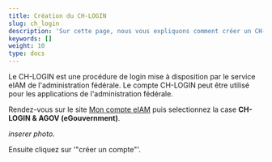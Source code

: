 ```yaml
---
title: Création du CH-LOGIN
slug: ch_login
description: 'Sur cette page, nous vous expliquons comment créer un CH-LOGIN, compte qui vous permettra de vous connecter sur eIAM.'
keywords: []
weight: 10
type: docs
---
```


Le CH-LOGIN est une procédure de login mise à disposition par le service eIAM de l'administration fédérale. Le compte CH-LOGIN peut être utilisé pour les applications de l'administration fédérale. 

Rendez-vous sur le site [Mon compte eIAM](https://www.myaccount-r.eiam.admin.ch/) puis selectionnez la case **CH-LOGIN & AGOV (eGouvernment)**. 

*inserer photo*.

Ensuite cliquez sur '"créer un compte"'.